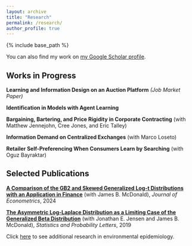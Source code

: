 ```yaml
---
layout: archive
title: "Research"
permalink: /research/
author_profile: true
---
```


{% include base_path %}

You can also find my work on [my Google Scholar profile](https://scholar.google.com/citations?user=L0Z-KY4AAAAJ&hl=en).

## Works in Progress
<b>Learning and Information Design on an Auction Platform</b> <i>(Job Market Paper)</i>

<b>Identification in Models with Agent Learning</b>

<b>Bargaining, Bartering, and Price Rigidity in Corporate Contracting</b> (with Matthew Jennejohn, Cree Jones, and Eric Talley)

<b>Information Demand on Centralized Exchanges</b> (with Marco Loseto)

<b>Retailer Self-Preferencing When Consumers Learn by Searching</b> (with Oguz Bayraktar)


## Selected Publications
<b>[A Comparison of the GB2 and Skewed Generalized Log-t Distributions with an Application in Finance](https://www.sciencedirect.com/science/article/pii/S0304407621000154)</b> (with James B. McDonald), <i>Journal of Econometrics</i>, 2024

<b>[The Asymmetric Log-Laplace Distribution as a Limiting Case of the Generalized Beta Distribution](https://www.sciencedirect.com/science/article/pii/S016771521930094X)</b> (with Jonathan E. Jensen and James B. McDonald), <i>Statistics and Probability Letters</i>, 2019


Click [here](https://joshuadhigbee.github.io/epi-research/) to see additional research in environmental epidemiology.

